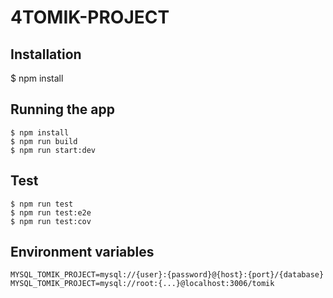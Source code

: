 # 4TOMIK-PROJECT

## Installation

$ npm install

## Running the app

```
$ npm install
$ npm run build
$ npm run start:dev
```

## Test

```
$ npm run test
$ npm run test:e2e
$ npm run test:cov
```

## Environment variables

```
MYSQL_TOMIK_PROJECT=mysql://{user}:{password}@{host}:{port}/{database}
MYSQL_TOMIK_PROJECT=mysql://root:{...}@localhost:3006/tomik
```
